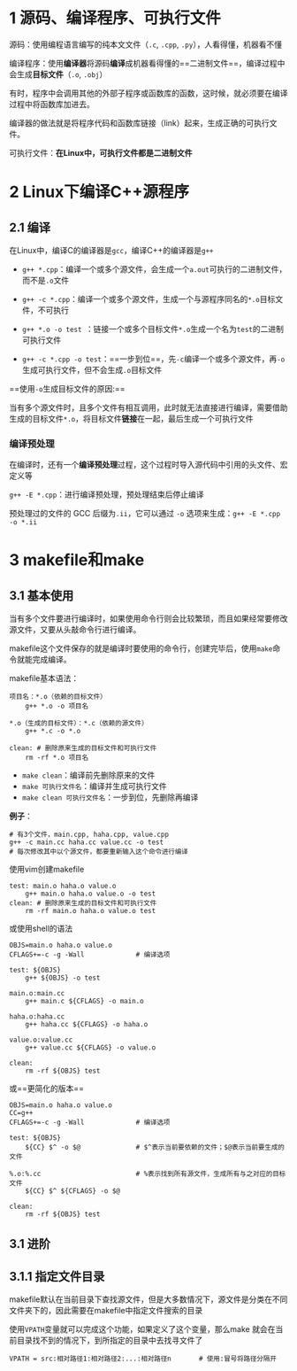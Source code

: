 # 1 源码、编译程序、可执行文件

源码：使用编程语言编写的纯本文文件（`.c`, `.cpp`, `.py`），人看得懂，机器看不懂

编译程序：使用**编译器**将源码**编译**成机器看得懂的==二进制文件==，编译过程中会生成**目标文件**（`.o`, `.obj`）

有时，程序中会调用其他的外部子程序或函数库的函数，这时候，就必须要在编译过程中将函数库加进去。

编译器的做法就是将程序代码和函数库链接（link）起来，生成正确的可执行文件。

可执行文件：**在Linux中，可执行文件都是二进制文件**



# 2 Linux下编译C++源程序

## 2.1 编译

在Linux中，编译C的编译器是`gcc`，编译C++的编译器是`g++`

- `g++ *.cpp`：编译一个或多个源文件，会生成一个`a.out`可执行的二进制文件，而不是`.o`文件

  

- `g++ -c *.cpp`：编译一个或多个源文件，生成一个与源程序同名的`*.o`目标文件，不可执行

- `g++ *.o -o test `：链接一个或多个目标文件`*.o`生成一个名为`test`的二进制可执行文件



- `g++ -c *.cpp -o test`：==一步到位==，先`-c`编译一个或多个源文件，再`-o`生成可执行文件，但不会生成`.o`目标文件



==使用`-o`生成目标文件的原因:==

当有多个源文件时，且多个文件有相互调用，此时就无法直接进行编译，需要借助生成的目标文件`*.o`，将目标文件**链接**在一起，最后生成一个可执行文件



### 编译预处理

在编译时，还有一个**编译预处理**过程，这个过程时导入源代码中引用的头文件、宏定义等

`g++ -E *.cpp`：进行编译预处理，预处理结束后停止编译

预处理过的文件的 GCC 后缀为`.ii`，它可以通过 `-o` 选项来生成：`g++ -E *.cpp -o *.ii`

#  3 makefile和make

## 3.1 基本使用

当有多个文件要进行编译时，如果使用命令行则会比较繁琐，而且如果经常要修改源文件，又要从头敲命令行进行编译。

makefile这个文件保存的就是编译时要使用的命令行，创建完毕后，使用`make`命令就能完成编译。

makefile基本语法：

```shell
项目名：*.o（依赖的目标文件）
	g++ *.o -o 项目名

*.o（生成的目标文件）：*.c（依赖的源文件）
	g++ *.c -o *.o

clean: # 删除原来生成的目标文件和可执行文件
	rm -rf *.o 项目名
```

- `make clean`：编译前先删除原来的文件
- `make 可执行文件名`：编译并生成可执行文件
- `make clean 可执行文件名`：一步到位，先删除再编译



**例子**：

```shell
# 有3个文件，main.cpp, haha.cpp, value.cpp
g++ -c main.cc haha.cc value.cc -o test
# 每次修改其中以个源文件，都要重新输入这个命令进行编译
```

使用vim创建makefile

```shell
test: main.o haha.o value.o
	g++ main.o haha.o value.o -o test 
clean: # 删除原来生成的目标文件和可执行文件
	rm -rf main.o haha.o value.o test
```

或使用shell的语法

```shell
OBJS=main.o haha.o value.o
CFLAGS+=-c -g -Wall				# 编译选项

test: ${OBJS}
	g++ ${OBJS} -o test

main.o:main.cc
	g++ main.c ${CFLAGS} -o main.o
	
haha.o:haha.cc
	g++ haha.cc ${CFLAGS} -o haha.o
	
value.o:value.cc
	g++ value.cc ${CFLAGS} -o value.o

clean:
	rm -rf ${OBJS} test
```

或==更简化的版本==

```shell
OBJS=main.o haha.o value.o
CC=g++
CFLAGS+=-c -g -Wall				# 编译选项

test: ${OBJS}
	${CC} $^ -o $@				# $^表示当前要依赖的文件；$@表示当前要生成的文件

%.o:%.cc						# %表示找到所有源文件，生成所有与之对应的目标文件
	${CC} $^ ${CFLAGS} -o $@

clean:
	rm -rf ${OBJS} test
```



## 3.1 进阶

## 3.1.1 指定文件目录

makefile默认在当前目录下查找源文件，但是大多数情况下，源文件是分类在不同文件夹下的，因此需要在makefile中指定文件搜索的目录

使用`VPATH`变量就可以完成这个功能，如果定义了这个变量，那么make 就会在当前目录找不到的情况下，到所指定的目录中去找寻文件了

```shell
VPATH = src:相对路径1:相对路径2:...:相对路径n		# 使用:冒号将路径分隔开
```

